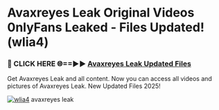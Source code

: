 # Avaxreyes Leak Original Videos 0nlyFans Leaked - Files Updated! (wlia4)

<h3>🔴 CLICK HERE 🌐==►► <a href="https://tinyurl.com/2wckxsce" rel="nofollow">Avaxreyes Leak Updated Files</a></h3>

Get Avaxreyes Leak and all content. Now you can access all videos and pictures of Avaxreyes Leak. New Updated Files 2025!

[![wlia4](https://i.imgur.com/AFduVYN.gif)](https://tinyurl.com/2wckxsce)
avaxreyes leak